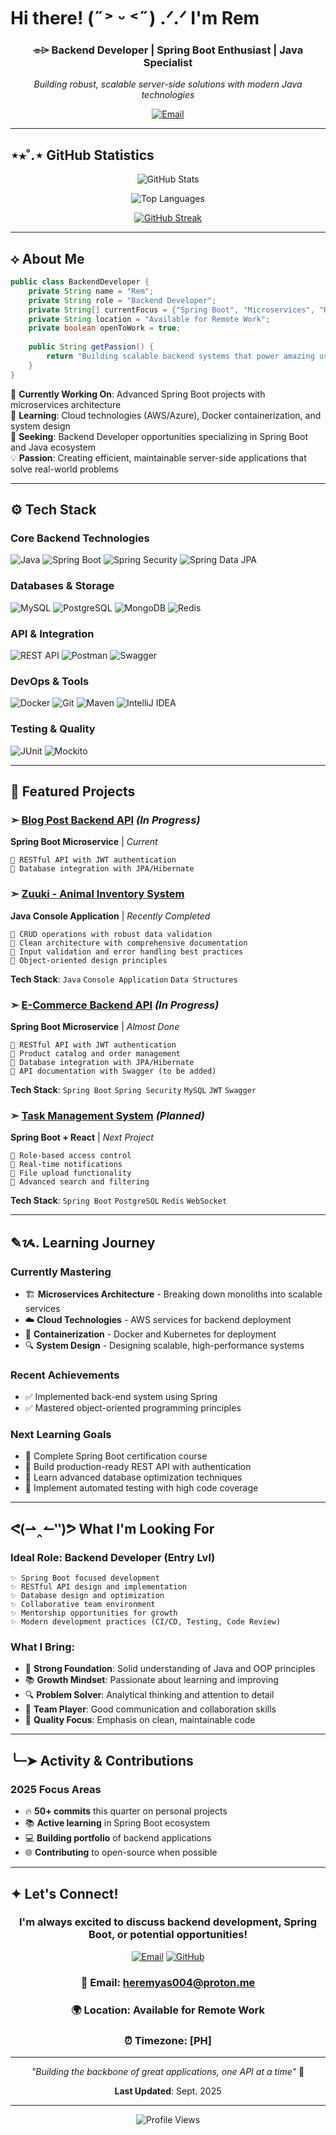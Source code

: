 # Hi there!  (˶˃ ᵕ ˂˶) .ᐟ.ᐟ I'm Rem

<div align="center">
  
### ⌯⌲ Backend Developer | Spring Boot Enthusiast | Java Specialist

*Building robust, scalable server-side solutions with modern Java technologies*


[![Email](https://img.shields.io/badge/Email-Contact-red?style=for-the-badge&logo=gmail)](mailto:heremyas004@proton.me)


</div>

---

## ⋆⭒˚.⋆ GitHub Statistics

<div align="center">

![GitHub Stats](https://github-readme-stats.vercel.app/api?username=remsysc&show_icons=true&theme=midnight-purple&hide_border=true&include_all_commits=true)

![Top Languages](https://github-readme-stats.vercel.app/api/top-langs/?username=remsysc&layout=compact&theme=midnight-purple&hide_border=true)

[![GitHub Streak](https://streak-stats.demolab.com?user=remsysc&hide_border=true&theme=shadow-purple)](https://git.io/streak-stats)
</div>

---

## ⟡ About Me

```java
public class BackendDeveloper {
    private String name = "Rem";
    private String role = "Backend Developer";
    private String[] currentFocus = {"Spring Boot", "Microservices", "REST APIs"};
    private String location = "Available for Remote Work";
    private boolean openToWork = true;
    
    public String getPassion() {
        return "Building scalable backend systems that power amazing user experiences";
    }
}
```

🔭 **Currently Working On**: Advanced Spring Boot projects with microservices architecture  
🌱 **Learning**: Cloud technologies (AWS/Azure), Docker containerization, and system design  
💼 **Seeking**: Backend Developer opportunities specializing in Spring Boot and Java ecosystem  
💡 **Passion**: Creating efficient, maintainable server-side applications that solve real-world problems

---

## ⚙ Tech Stack

### **Core Backend Technologies**
![Java](https://img.shields.io/badge/Java-ED8B00?style=for-the-badge&logo=java&logoColor=white)
![Spring Boot](https://img.shields.io/badge/Spring_Boot-6DB33F?style=for-the-badge&logo=spring-boot&logoColor=white)
![Spring Security](https://img.shields.io/badge/Spring_Security-6DB33F?style=for-the-badge&logo=spring-security&logoColor=white)
![Spring Data JPA](https://img.shields.io/badge/Spring_Data_JPA-6DB33F?style=for-the-badge&logo=spring&logoColor=white)

### **Databases & Storage**
![MySQL](https://img.shields.io/badge/MySQL-4479A1?style=for-the-badge&logo=mysql&logoColor=white)
![PostgreSQL](https://img.shields.io/badge/PostgreSQL-316192?style=for-the-badge&logo=postgresql&logoColor=white)
![MongoDB](https://img.shields.io/badge/MongoDB-4EA94B?style=for-the-badge&logo=mongodb&logoColor=white)
![Redis](https://img.shields.io/badge/Redis-DC382D?style=for-the-badge&logo=redis&logoColor=white)

### **API & Integration**
![REST API](https://img.shields.io/badge/REST-02569B?style=for-the-badge&logo=rest&logoColor=white)
![Postman](https://img.shields.io/badge/Postman-FF6C37?style=for-the-badge&logo=postman&logoColor=white)
![Swagger](https://img.shields.io/badge/Swagger-85EA2D?style=for-the-badge&logo=swagger&logoColor=black)

### **DevOps & Tools**
![Docker](https://img.shields.io/badge/Docker-2496ED?style=for-the-badge&logo=docker&logoColor=white)
![Git](https://img.shields.io/badge/Git-F05032?style=for-the-badge&logo=git&logoColor=white)
![Maven](https://img.shields.io/badge/Maven-C71A36?style=for-the-badge&logo=apache-maven&logoColor=white)
![IntelliJ IDEA](https://img.shields.io/badge/IntelliJ_IDEA-000000?style=for-the-badge&logo=intellij-idea&logoColor=white)

### **Testing & Quality**
![JUnit](https://img.shields.io/badge/JUnit-25A162?style=for-the-badge&logo=junit5&logoColor=white)
![Mockito](https://img.shields.io/badge/Mockito-FF6B35?style=for-the-badge&logo=mockito&logoColor=white)

---

## 🌟 Featured Projects



### ➣ [Blog Post Backend API](https://github.com/remsysc/workshop) *(In Progress)*
**Spring Boot Microservice** | *Current*
```
🔹 RESTful API with JWT authentication
🔹 Database integration with JPA/Hibernate
```
### ➣ [Zuuki - Animal Inventory System](https://github.com/remsysc/zuuki)
**Java Console Application** | *Recently Completed*
```
🔹 CRUD operations with robust data validation
🔹 Clean architecture with comprehensive documentation
🔹 Input validation and error handling best practices
🔹 Object-oriented design principles
```
**Tech Stack**: `Java` `Console Application` `Data Structures`

### ➣ [E-Commerce Backend API](https://github.com/remsysc/workshop) *(In Progress)*
**Spring Boot Microservice** | *Almost Done*
```
🔹 RESTful API with JWT authentication
🔹 Product catalog and order management
🔹 Database integration with JPA/Hibernate
🔹 API documentation with Swagger (to be added)
```
**Tech Stack**: `Spring Boot` `Spring Security` `MySQL` `JWT` `Swagger`

### ➣ [Task Management System](https://github.com/remsysc/task-manager) *(Planned)*
**Spring Boot + React** | *Next Project*
```
🔹 Role-based access control
🔹 Real-time notifications
🔹 File upload functionality
🔹 Advanced search and filtering
```
**Tech Stack**: `Spring Boot` `PostgreSQL` `Redis` `WebSocket`

---

## ✎ᝰ. Learning Journey

### **Currently Mastering**
- 🏗️ **Microservices Architecture** - Breaking down monoliths into scalable services
- ☁️ **Cloud Technologies** - AWS services for backend deployment
- 🐳 **Containerization** - Docker and Kubernetes for deployment
- 🔍 **System Design** - Designing scalable, high-performance systems

### **Recent Achievements**

- ✅ Implemented back-end system using Spring
- ✅ Mastered object-oriented programming principles

### **Next Learning Goals**
- 🎯 Complete Spring Boot certification course
- 🎯 Build production-ready REST API with authentication
- 🎯 Learn advanced database optimization techniques
- 🎯 Implement automated testing with high code coverage

---

## ᕙ(⇀‸↼‶)ᕗ What I'm Looking For

### **Ideal Role**: Backend Developer (Entry Lvl)
```
✨ Spring Boot focused development
✨ RESTful API design and implementation  
✨ Database design and optimization
✨ Collaborative team environment
✨ Mentorship opportunities for growth
✨ Modern development practices (CI/CD, Testing, Code Review)
```

### **What I Bring**:
- 🎯 **Strong Foundation**: Solid understanding of Java and OOP principles
- 📚 **Growth Mindset**: Passionate about learning and improving
- 🔍 **Problem Solver**: Analytical thinking and attention to detail
- 🤝 **Team Player**: Good communication and collaboration skills
- 📝 **Quality Focus**: Emphasis on clean, maintainable code

---

## ╰┈➤ Activity & Contributions

### **2025 Focus Areas**
- 🔥 **50+ commits** this quarter on personal projects
- 📚 **Active learning** in Spring Boot ecosystem
- 💻 **Building portfolio** of backend applications
- 🌐 **Contributing** to open-source when possible

---

## ✦ Let's Connect!

<div align="center">

### I'm always excited to discuss backend development, Spring Boot, or potential opportunities!

[![Email](https://img.shields.io/badge/Gmail-Drop_a_Line-D14836?style=for-the-badge&logo=gmail&logoColor=white)](heremyas004@proton.me)
[![GitHub](https://img.shields.io/badge/GitHub-Follow_Me-100000?style=for-the-badge&logo=github&logoColor=white)](https://github.com/remsysc)

### 📧 **Email**: heremyas004@proton.me
### 🌍 **Location**: Available for Remote Work
### ⏰ **Timezone**: [PH]

---

*"Building the backbone of great applications, one API at a time"* 🚀

**Last Updated**: Sept. 2025

</div>

---

<div align="center">

![Profile Views](https://komarev.com/ghpvc/?username=remsysc&label=Profile%20views&color=0e75b6&style=flat)

</div>

